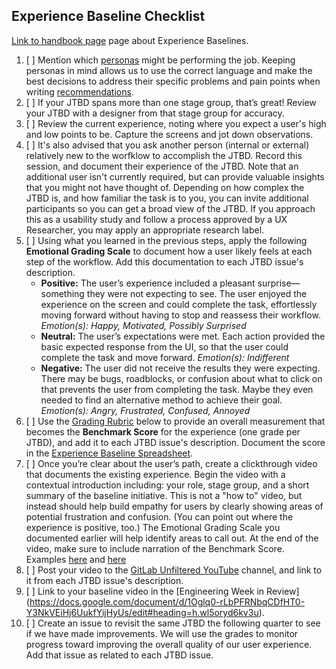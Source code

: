 <!--
 
# The issue title should be: Part 1: Experience Baseline for [STAGE GROUP] - [JTBD]] 

-->

## Experience Baseline Checklist

[Link to handbook page](https://about.gitlab.com/handbook/engineering/ux/experience-baseline-recommendations/) page about Experience Baselines.
1. [ ] Mention which [personas](https://about.gitlab.com/handbook/marketing/product-marketing/roles-personas/) might be performing the job. Keeping personas in mind allows us to use the correct language and make the best decisions to address their specific problems and pain points when writing [recommendations](https://about.gitlab.com/handbook/engineering/ux/experience-baseline-recommendations/#part-2-experience-recommendations).
1. [ ]  If your JTBD spans more than one stage group, that’s great! Review your JTBD with a designer from that stage group for accuracy.
1. [ ]  Review the current experience, noting where you expect a user's high and low points to be. Capture the screens and jot down observations.
1. [ ]  It's also advised that you ask another person (internal or external) relatively new to the worfklow to accomplish the JTBD. Record this session, and document their experience of the JTBD. Note that an additional user isn't currently required, but can provide valuable insights that you might not have thought of. Depending on how complex the JTBD is, and how familiar the task is to you, you can invite additional participants so you can get a broad view of the JTBD. If you approach this as a usability study and follow a process approved by a UX Researcher, you may apply an appropriate research label.
1. [ ]  Using what you learned in the previous steps, apply the following **Emotional Grading Scale** to document how a user likely feels at each step of the workflow. Add this documentation to each JTBD issue's description.
    - **Positive:** The user’s experience included a pleasant surprise&mdash;something they were not expecting to see. The user enjoyed the experience on the screen and could complete the task, effortlessly moving forward without having to stop and reassess their workflow. *Emotion(s): Happy, Motivated, Possibly Surprised*
    - **Neutral:** The user’s expectations were met. Each action provided the basic expected response from the UI, so that the user could complete the task and move forward. *Emotion(s): Indifferent*
    - **Negative:** The user did not receive the results they were expecting. There may be bugs, roadblocks, or confusion about what to click on that prevents the user from completing the task. Maybe they even needed to find an alternative method to achieve their goal. *Emotion(s): Angry, Frustrated, Confused, Annoyed*
1. [ ]  Use the [Grading Rubric](#grading-rubric) below to provide an overall measurement that becomes the **Benchmark Score** for the experience (one grade per JTBD), and add it to each JTBD issue's description. Document the score in the [Experience Baseline Spreadsheet](https://docs.google.com/spreadsheets/d/1iw5oj12QdLHOADV8P6ICE3P1U32eKMstpkIR4sPJRTo/edit#gid=0).
1. [ ]  Once you’re clear about the user’s path, create a clickthrough video that documents the existing experience. Begin the video with a contextual introduction including: your role, stage group, and a short summary of the baseline initiative. This is not a "how to" video, but instead should help build empathy for users by clearly showing areas of potential frustration and confusion. (You can point out where the experience is positive, too.) The Emotional Grading Scale you documented earlier will help identify areas to call out. At the end of the video, make sure to include narration of the Benchmark Score. Examples [here](https://www.youtube.com/watch?v=wCnpEGhS8uk&feature=youtu.be) and [here](https://www.youtube.com/watch?v=MkTOwTxsoL8)
1. [ ]  Post your video to the [GitLab Unfiltered YouTube](https://www.youtube.com/channel/UCMtZ0sc1HHNtGGWZFDRTh5A) channel, and link to it from each JTBD issue's description.
1. [ ]  Link to your baseline video in the [Engineering Week in Review] (https://docs.google.com/document/d/1Oglq0-rLbPFRNbqCDfHT0-Y3NkVEiHj6UukfYijHyUs/edit#heading=h.wl5oryd6kv3u).
1. [ ]  Create an issue to revisit the same JTBD the following quarter to see if we have made improvements. We will use the grades to monitor progress toward improving the overall quality of our user experience. Add that issue as related to each JTBD issue.
